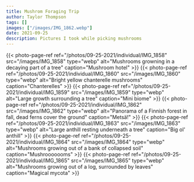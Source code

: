 ```yaml
---
title: Mushrom Foraging Trip
author: Taylor Thompson
tags: []
images: ["/images/IMG_1862.webp"]
date: 2021-09-25
description: Pictures I took while picking mushrooms
---
```

{{< photo-page-ref ref="/photos/09-25-2021/individual/IMG_1858" src="/images/IMG_1858" type="webp" alt="Mushrooms growning in a decaying part of a tree" caption="Mushroom hotel" >}}
{{< photo-page-ref ref="/photos/09-25-2021/individual/IMG_1860" src="/images/IMG_1860" type="webp" alt="Bright yellow chanterelle mushrooms" caption="Chanterelles" >}}
{{< photo-page-ref ref="/photos/09-25-2021/individual/IMG_1859" src="/images/IMG_1859" type="webp" alt="Large growth surrounding a tree" caption="Mini biome" >}}
{{< photo-page-ref ref="/photos/09-25-2021/individual/IMG_1862" src="/images/IMG_1862" type="webp" alt="Panorama of a Finnish forest in fall, dead ferns cover the ground" caption="Metsä!" >}}
{{< photo-page-ref ref="/photos/09-25-2021/individual/IMG_1863" src="/images/IMG_1863" type="webp" alt="Large anthill resting underneath a tree" caption="Big ol' anthill" >}}
{{< photo-page-ref ref="/photos/09-25-2021/individual/IMG_1864" src="/images/IMG_1864" type="webp" alt="Mushrooms growing out of a bank of collapsed soil" caption="Mushrooooooms" >}}
{{< photo-page-ref ref="/photos/09-25-2021/individual/IMG_1865" src="/images/IMG_1865" type="webp" alt="Mushrooms growing out of a log, surrounded by leaves" caption="Magical mycota" >}}
